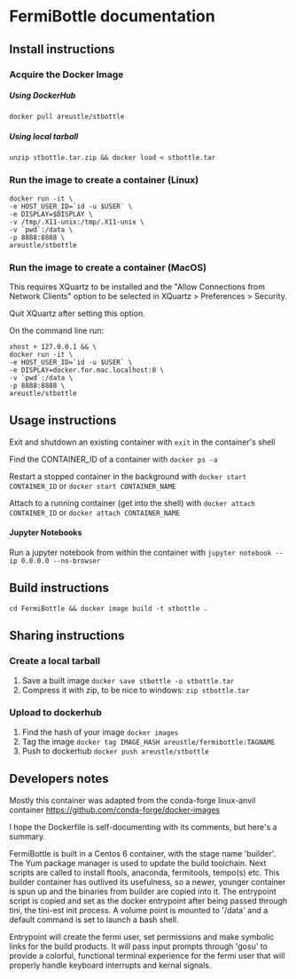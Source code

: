 # FermiBottle documentation

## Install instructions

### Acquire the Docker Image

##### Using DockerHub

`docker pull areustle/stbottle`

##### Using local tarball

`unzip stbottle.tar.zip && docker load < stbottle.tar`

### Run the image to create a container (Linux)

```
docker run -it \
-e HOST_USER_ID=`id -u $USER` \
-e DISPLAY=$DISPLAY \
-v /tmp/.X11-unix:/tmp/.X11-unix \
-v `pwd`:/data \
-p 8888:8888 \
areustle/stbottle
```

### Run the image to create a container (MacOS)
This requires XQuartz to be installed and the "Allow Connections from Network Clients" option to be selected in 
XQuartz > Preferences > Security. 

Quit XQuartz after setting this option.

On the command line run:

```
xhost + 127.0.0.1 && \
docker run -it \
-e HOST_USER_ID=`id -u $USER` \
-e DISPLAY=docker.for.mac.localhost:0 \
-v `pwd`:/data \
-p 8888:8888 \
areustle/stbottle
```

## Usage instructions

Exit and shutdown an existing container with `exit` in the container's shell

Find the CONTAINER_ID of a container with `docker ps -a`

Restart a stopped container in the background with `docker start CONTAINER_ID` or `docker start CONTAINER_NAME`

Attach to a running container (get into the shell) with `docker attach CONTAINER_ID` or `docker attach CONTAINER_NAME`

#### Jupyter Notebooks

Run a jupyter notebook from within the container with 
`jupyter notebook --ip 0.0.0.0 --no-browser`

## Build instructions

`cd FermiBottle && docker image build -t stbottle .`

## Sharing instructions

### Create a local tarball

 1. Save a built image `docker save stbottle -o stbottle.tar`
 1. Compress it with zip, to be nice to windows: `zip stbottle.tar`

### Upload to dockerhub 

 1. Find the hash of your image `docker images`
 1. Tag the image `docker tag IMAGE_HASH areustle/fermibottle:TAGNAME`
 1. Push to dockerhub `docker push areustle/stbottle`


## Developers notes

Mostly this container was adapted from the conda-forge linux-anvil container
https://github.com/conda-forge/docker-images

I hope the Dockerfile is self-documenting with its comments, but here's a
summary.

FermiBottle is built in a Centos 6 container, with the stage name 'builder'.
The Yum package manager is used to update the build toolchain. Next scripts are
called to install ftools, anaconda, fermitools, tempo(s) etc. This builder
container has outlived its usefulness, so a newer, younger container is 
spun up and the binaries from builder are copied into it. The entrypoint script 
is copied and set as the docker entrypoint after being passed through tini, the
tini-est init process. A volume point is mounted to '/data' and a default
command is set to launch a bash shell.

Entrypoint will create the fermi user, set permissions and make symbolic
links for the build products. It will pass input prompts through 'gosu' to
provide a colorful, functional terminal experience for the fermi user that will 
properly handle keyboard interrupts and kernal signals.
